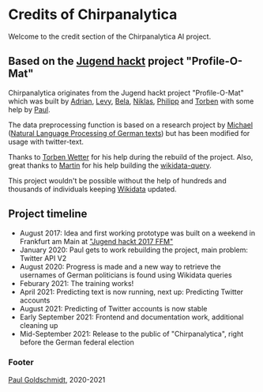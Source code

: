 # Credits of Chirpanalytica

Welcome to the credit section of the Chirpanalytica AI project.

## Based on the [Jugend hackt](https://jugendhackt.org) project "Profile-O-Mat"

Chirpanalytica originates from the Jugend hackt project "Profile-O-Mat" which was built by [Adrian](https://twitter.com/uberardy), [Levy](https://twitter.com/StoneLabs__), [Bela](https://twitter.com/0xBE7A), [Niklas](https://twitter.com/derNiklaas), [Philipp](https://twitter.com/Sparx_Dev) and [Torben](https://twitter.com/TorbenWetter) with some help by [Paul](https://twitter.com/PauIGoldschmidt).

The data preprocessing function is based on a research project by [Michael](https://twitter.com/mc51_) ([Natural Language Processing of German texts](https://data-dive.com/german-nlp-binary-text-classification-of-reviews-part1)) but has been modified for usage with twitter-text.

Thanks to [Torben Wetter](https://twitter.com/TorbenWetter) for his help during the rebuild of the project.
Also, great thanks to [Martin](https://twitter.com/wikitable) for his help building the [wikidata-query](backend/additional_resources/query.sparql).

This project wouldn't be possible without the help of hundreds and thousands of individuals keeping [Wikidata](https://www.wikidata.org/wiki/Wikidata:Main_Page) updated.

## Project timeline

- August 2017: Idea and first working prototype was built on a weekend in Frankfurt am Main at ["Jugend hackt 2017 FFM"](https://jugendhackt.org/video/profile-o-mat)
- January 2020: Paul gets to work rebuilding the project, main problem: Twitter API V2
- August 2020: Progress is made and a new way to retrieve the usernames of German politicians is found using Wikidata queries
- Feburary 2021: The training works!
- April 2021: Predicting text is now running, next up: Predicting Twitter accounts
- August 2021: Predicting of Twitter accounts is now stable
- Early September 2021: Frontend and documentation work, additional cleaning up
- Mid-September 2021: Release to the public of "Chirpanalytica", right before the German federal election

### Footer

[Paul Goldschmidt](https://paul-goldschmidt.de), 2020-2021
